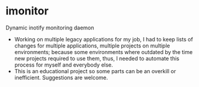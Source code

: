 # imonitor
Dynamic inotify monitoring daemon

- Working on multiple legacy applications for my job, I had to keep lists of changes for multiple applications, multiple projects on multiple environments; because some environments where outdated by the time new projects required to use them, thus, I needed to automate this process for myself and everybody else. 
- This is an educational project so some parts can be an overkill or inefficient. Suggestions are welcome. 


